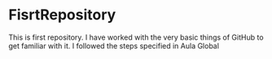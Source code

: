 # FisrtRepository
This is first repository. I have worked with the very basic things of GitHub to get familiar with it.
I followed the steps specified in Aula Global
